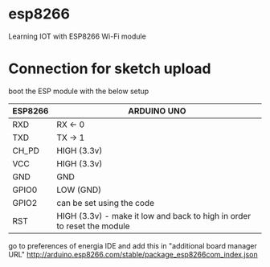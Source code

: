 # esp8266
Learning IOT with ESP8266 Wi-Fi module

# Connection for sketch upload

boot the ESP module with the below setup

| ESP8266    |      ARDUINO UNO |
|------------|------------------|
|RXD | RX <- 0|
|TXD |  TX -> 1|
|CH_PD |   HIGH (3.3v)|
|VCC  | HIGH (3.3v)|
|GND | GND|
|GPIO0  | LOW (GND)|
|GPIO2 | can be set using the code |
|RST | HIGH (3.3v) - make it low and back to high in order to reset the module|

go to preferences of energia IDE and add this in "additional board manager URL"
http://arduino.esp8266.com/stable/package_esp8266com_index.json

